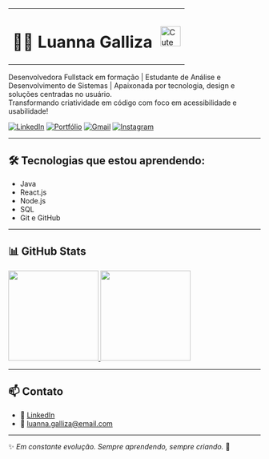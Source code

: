 <table>
  <tr>
    <td><h1>🧝‍♀️ Luanna Galliza</h1></td>
    <td><img src="https://media.tenor.com/NH0KMQwXwUEAAAAi/white-dog-smile.gif" width="40" alt="Cute Wolf-like Dog" /></td>
  </tr>
</table>

Desenvolvedora Fullstack em formação | Estudante de Análise e Desenvolvimento de Sistemas | Apaixonada por tecnologia, design e soluções centradas no usuário.  
Transformando criatividade em código com foco em acessibilidade e usabilidade!

[![LinkedIn](https://img.shields.io/badge/-LinkedIn-blue?style=flat-square&logo=Linkedin&logoColor=white)](https://www.linkedin.com/in/luannagalliza/)
[![Portfólio](https://img.shields.io/badge/-Portfólio-black?style=flat-square&logo=github)](https://github.com/luanna-galliza)
[![Gmail](https://img.shields.io/badge/-Gmail-c14438?style=flat-square&logo=Gmail&logoColor=white)](mailto:luanna.galliza@gmail.com)
[![Instagram](https://img.shields.io/badge/-Instagram-E4405F?style=flat-square&logo=Instagram&logoColor=white)](https://instagram.com/luagalliza)

---

## 🛠️ Tecnologias que estou aprendendo:

- Java  
- React.js  
- Node.js  
- SQL  
- Git e GitHub  

---

## 📊 GitHub Stats

<div>
  <a href="https://github.com/luanna-galliza" target="_blank" rel="noopener noreferrer">
    <img height="180em" src="https://github-readme-stats.vercel.app/api?username=luanna-galliza&show_icons=true&theme=tokyonight&include_all_commits=true&count_private=true" />
    <img height="180em" src="https://github-readme-stats.vercel.app/api/top-langs/?username=luanna-galliza&layout=compact&langs_count=16&theme=tokyonight" />
  </a>
</div>

---

## 📫 Contato

- 💼 [LinkedIn](https://www.linkedin.com/in/luannagr/)
- 📧 luanna.galliza@email.com

---

✨ *Em constante evolução. Sempre aprendendo, sempre criando.* 🚀

